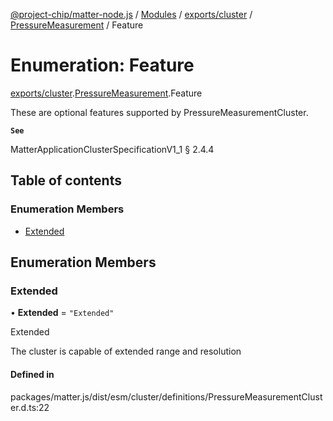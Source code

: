 [@project-chip/matter-node.js](../README.md) / [Modules](../modules.md) / [exports/cluster](../modules/exports_cluster.md) / [PressureMeasurement](../modules/exports_cluster.PressureMeasurement.md) / Feature

# Enumeration: Feature

[exports/cluster](../modules/exports_cluster.md).[PressureMeasurement](../modules/exports_cluster.PressureMeasurement.md).Feature

These are optional features supported by PressureMeasurementCluster.

**`See`**

MatterApplicationClusterSpecificationV1_1 § 2.4.4

## Table of contents

### Enumeration Members

- [Extended](exports_cluster.PressureMeasurement.Feature.md#extended)

## Enumeration Members

### Extended

• **Extended** = ``"Extended"``

Extended

The cluster is capable of extended range and resolution

#### Defined in

packages/matter.js/dist/esm/cluster/definitions/PressureMeasurementCluster.d.ts:22
